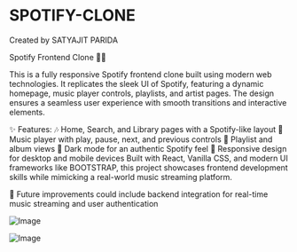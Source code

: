# SPOTIFY-CLONE
Created by SATYAJIT PARIDA

Spotify Frontend Clone 🎵🎨

This is a fully responsive Spotify frontend clone built using modern web technologies. It replicates the sleek UI of Spotify, featuring a dynamic homepage, music player controls, playlists, and artist pages. The design ensures a seamless user experience with smooth transitions and interactive elements.

✨ Features:
🎶 Home, Search, and Library pages with a Spotify-like layout
🎵 Music player with play, pause, next, and previous controls
📂 Playlist and album views
🌙 Dark mode for an authentic Spotify feel
📱 Responsive design for desktop and mobile devices
Built with React, Vanilla CSS, and modern UI frameworks like BOOTSTRAP, this project showcases frontend development skills while mimicking a real-world music streaming platform.

🚀 Future improvements could include backend integration for real-time music streaming and user authentication

![Image](https://github.com/user-attachments/assets/fdff894e-6a7f-4872-98c6-7b7900836ef0)

![Image](https://github.com/user-attachments/assets/8ed01d33-cf85-4308-b2c0-7b2c6d6a2e48)
